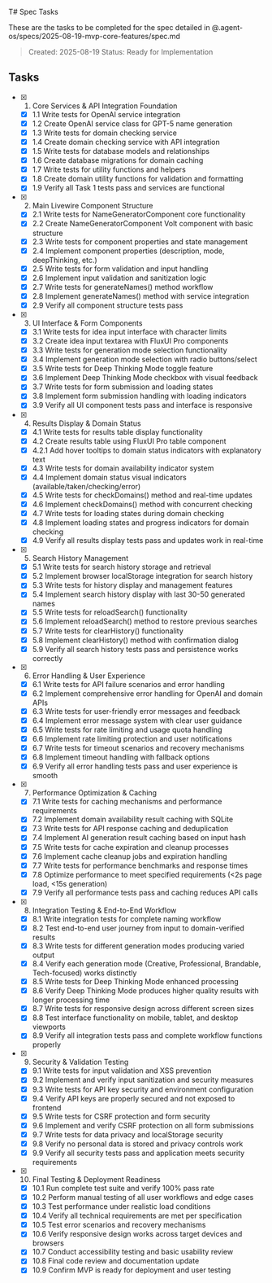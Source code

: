 T# Spec Tasks

These are the tasks to be completed for the spec detailed in @.agent-os/specs/2025-08-19-mvp-core-features/spec.md

> Created: 2025-08-19
> Status: Ready for Implementation

## Tasks

- [x] 1. Core Services & API Integration Foundation
  - [x] 1.1 Write tests for OpenAI service integration
  - [x] 1.2 Create OpenAI service class for GPT-5 name generation
  - [x] 1.3 Write tests for domain checking service
  - [x] 1.4 Create domain checking service with API integration
  - [x] 1.5 Write tests for database models and relationships
  - [x] 1.6 Create database migrations for domain caching
  - [x] 1.7 Write tests for utility functions and helpers
  - [x] 1.8 Create domain utility functions for validation and formatting
  - [x] 1.9 Verify all Task 1 tests pass and services are functional

- [x] 2. Main Livewire Component Structure
  - [x] 2.1 Write tests for NameGeneratorComponent core functionality
  - [x] 2.2 Create NameGeneratorComponent Volt component with basic structure
  - [x] 2.3 Write tests for component properties and state management
  - [x] 2.4 Implement component properties (description, mode, deepThinking, etc.)
  - [x] 2.5 Write tests for form validation and input handling
  - [x] 2.6 Implement input validation and sanitization logic
  - [x] 2.7 Write tests for generateNames() method workflow
  - [x] 2.8 Implement generateNames() method with service integration
  - [x] 2.9 Verify all component structure tests pass

- [x] 3. UI Interface & Form Components
  - [x] 3.1 Write tests for idea input interface with character limits
  - [x] 3.2 Create idea input textarea with FluxUI Pro components
  - [x] 3.3 Write tests for generation mode selection functionality
  - [x] 3.4 Implement generation mode selection with radio buttons/select
  - [x] 3.5 Write tests for Deep Thinking Mode toggle feature
  - [x] 3.6 Implement Deep Thinking Mode checkbox with visual feedback
  - [x] 3.7 Write tests for form submission and loading states
  - [x] 3.8 Implement form submission handling with loading indicators
  - [x] 3.9 Verify all UI component tests pass and interface is responsive

- [x] 4. Results Display & Domain Status
  - [x] 4.1 Write tests for results table display functionality
  - [x] 4.2 Create results table using FluxUI Pro table component
  - [x] 4.2.1 Add hover tooltips to domain status indicators with explanatory text
  - [x] 4.3 Write tests for domain availability indicator system
  - [x] 4.4 Implement domain status visual indicators (available/taken/checking/error)
  - [x] 4.5 Write tests for checkDomains() method and real-time updates
  - [x] 4.6 Implement checkDomains() method with concurrent checking
  - [x] 4.7 Write tests for loading states during domain checking
  - [x] 4.8 Implement loading states and progress indicators for domain checking
  - [x] 4.9 Verify all results display tests pass and updates work in real-time

- [x] 5. Search History Management
  - [x] 5.1 Write tests for search history storage and retrieval
  - [x] 5.2 Implement browser localStorage integration for search history
  - [x] 5.3 Write tests for history display and management features
  - [x] 5.4 Implement search history display with last 30-50 generated names
  - [x] 5.5 Write tests for reloadSearch() functionality
  - [x] 5.6 Implement reloadSearch() method to restore previous searches
  - [x] 5.7 Write tests for clearHistory() functionality
  - [x] 5.8 Implement clearHistory() method with confirmation dialog
  - [x] 5.9 Verify all search history tests pass and persistence works correctly

- [x] 6. Error Handling & User Experience
  - [x] 6.1 Write tests for API failure scenarios and error handling
  - [x] 6.2 Implement comprehensive error handling for OpenAI and domain APIs
  - [x] 6.3 Write tests for user-friendly error messages and feedback
  - [x] 6.4 Implement error message system with clear user guidance
  - [x] 6.5 Write tests for rate limiting and usage quota handling
  - [x] 6.6 Implement rate limiting protection and user notifications
  - [x] 6.7 Write tests for timeout scenarios and recovery mechanisms
  - [x] 6.8 Implement timeout handling with fallback options
  - [x] 6.9 Verify all error handling tests pass and user experience is smooth

- [x] 7. Performance Optimization & Caching
  - [x] 7.1 Write tests for caching mechanisms and performance requirements
  - [x] 7.2 Implement domain availability result caching with SQLite
  - [x] 7.3 Write tests for API response caching and deduplication
  - [x] 7.4 Implement AI generation result caching based on input hash
  - [x] 7.5 Write tests for cache expiration and cleanup processes
  - [x] 7.6 Implement cache cleanup jobs and expiration handling
  - [x] 7.7 Write tests for performance benchmarks and response times
  - [x] 7.8 Optimize performance to meet specified requirements (<2s page load, <15s generation)
  - [x] 7.9 Verify all performance tests pass and caching reduces API calls

- [x] 8. Integration Testing & End-to-End Workflow
  - [x] 8.1 Write integration tests for complete naming workflow
  - [x] 8.2 Test end-to-end user journey from input to domain-verified results
  - [x] 8.3 Write tests for different generation modes producing varied output
  - [x] 8.4 Verify each generation mode (Creative, Professional, Brandable, Tech-focused) works distinctly
  - [x] 8.5 Write tests for Deep Thinking Mode enhanced processing
  - [x] 8.6 Verify Deep Thinking Mode produces higher quality results with longer processing time
  - [x] 8.7 Write tests for responsive design across different screen sizes
  - [x] 8.8 Test interface functionality on mobile, tablet, and desktop viewports
  - [x] 8.9 Verify all integration tests pass and complete workflow functions properly

- [x] 9. Security & Validation Testing
  - [x] 9.1 Write tests for input validation and XSS prevention
  - [x] 9.2 Implement and verify input sanitization and security measures
  - [x] 9.3 Write tests for API key security and environment configuration
  - [x] 9.4 Verify API keys are properly secured and not exposed to frontend
  - [x] 9.5 Write tests for CSRF protection and form security
  - [x] 9.6 Implement and verify CSRF protection on all form submissions
  - [x] 9.7 Write tests for data privacy and localStorage security
  - [x] 9.8 Verify no personal data is stored and privacy controls work
  - [x] 9.9 Verify all security tests pass and application meets security requirements

- [x] 10. Final Testing & Deployment Readiness
  - [x] 10.1 Run complete test suite and verify 100% pass rate
  - [x] 10.2 Perform manual testing of all user workflows and edge cases
  - [x] 10.3 Test performance under realistic load conditions
  - [x] 10.4 Verify all technical requirements are met per specification
  - [x] 10.5 Test error scenarios and recovery mechanisms
  - [x] 10.6 Verify responsive design works across target devices and browsers
  - [x] 10.7 Conduct accessibility testing and basic usability review
  - [x] 10.8 Final code review and documentation update
  - [x] 10.9 Confirm MVP is ready for deployment and user testing
